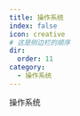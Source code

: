 ```yaml
---
title: 操作系统
index: false
icon: creative
# 这是侧边栏的顺序
dir:
  order: 11
category:
  - 操作系统
---
```


操作系统
